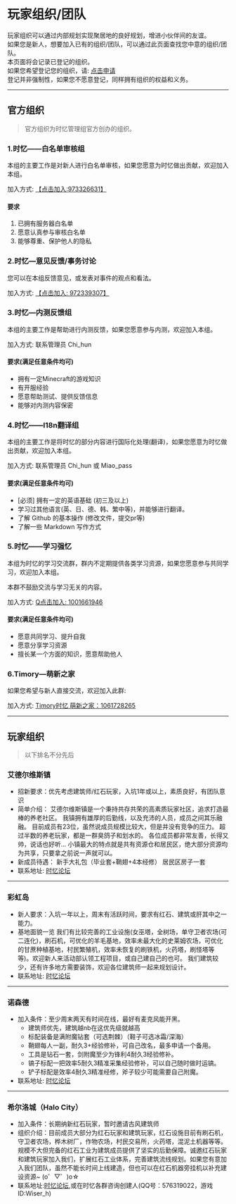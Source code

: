 # 玩家组织/团队

玩家组织可以通过内部规划实现聚居地的良好规划，增进小伙伴间的友谊。  
如果您是新人，想要加入已有的组织/团队，可以通过此页面查找您中意的组织/团队。  
本页面将会记录已登记的组织。  
如果您希望登记您的组织，请: [点击申请](https://bbs.mcshiyi.com/d/3)  
登记并非强制性，如果您不愿意登记，同样拥有组织的权益和义务。

-----

## 官方组织

> 官方组织为时忆管理组官方创办的组织。

### 1.时忆——白名单审核组

本组的主要工作是对新人进行白名单审核，如果您愿意为时忆做出贡献，欢迎加入本组。  

加入方式: [【点击加入:973326631】](https://jq.qq.com/?_wv=1027&k=5txDGWk)

#### 要求
1. 已拥有服务器白名单
2. 愿意认真参与审核白名单
3. 能够尊重、保护他人的隐私

### 2.时忆—意见反馈/事务讨论

您可以在本组反馈意见，或发表对事件的观点和看法。

加入方式: [【点击加入: 972339307】](https://jq.qq.com/?_wv=1027&k=5eDeMnY)

### 3.时忆—内测反馈组

本组的主要工作是帮助进行内测反馈，如果您愿意参与内测，欢迎加入本组。

加入方式: 联系管理员 Chi_hun 
 
#### 要求(满足任意条件均可)
- 拥有一定Minecraft的游戏知识
- 有开服经验
- 愿意帮助测试、提供反馈信息
- 能够对内测内容保密

### 4.时忆——I18n翻译组

本组的主要工作是将时忆的部分内容进行国际化处理(翻译)，如果您愿意为时忆做出贡献，欢迎加入本组。  

加入方式: 联系管理员 Chi_hun 或 Miao_pass

#### 要求(满足任意条件均可)
- [必须] 拥有一定的英语基础 (初三及以上)
- 学习过其他语言(英、日、德、韩、繁中等)，并能够进行翻译。
- 了解 Github 的基本操作 (修改文件，提交pr等)
- 了解一些 Markdown 写作方式

### 5.时忆——学习强忆

本组为时忆的学习交流群，群内不定期提供各类学习资源，如果您愿意参与共同学习，欢迎加入本组。
 
本群不鼓励交流与学习无关的内容。

加入方式: [Q点击加入: 1001661946](https://jq.qq.com/?_wv=1027&k=5vEaW9i)

#### 要求(满足任意条件均可)
- 愿意共同学习、提升自我
- 愿意分享学习资源
- 擅长某一个方面的知识，愿意帮助他人


### 6.Timory—萌新之家

如果您希望与新人直接交流，欢迎加入此群:

加入方式: [Timory时忆 萌新之家：1061728265](https://jq.qq.com/?_wv=1027&k=5t9HCbT)


-----

## 玩家组织

> 以下排名不分先后

### 艾德尔维斯镇

- 招新要求：优先考虑建筑师/红石玩家，入坑1年或以上，素质良好，有团队意识
- 简单介绍：
  艾德尔维斯镇是一个秉持共存共荣的高素质玩家社区，追求打造最棒的养老社区。
  我镇拥有雄厚的后勤线，以及充沛的人员，成员之间其乐融融。
  目前成员有23位，虽然说成员规模比较大，但是并没有竞争的压力。
  超过半数的养老玩家，都是一群臭鸽子和划水的。
  各位成员都非常友善，长得又帅，说话也好听...
  小镇最大的特点就是共有资源仓和居民区，绝大部分资源均为共享，只要拿之前说一声就可以。
- 新成员待遇：
  新手大礼包（毕业套+鞘翅+4本经修）
  居民区房子一套
- 联系地址: [时忆论坛](https://bbs.mcshiyi.com/d/40)

-----

### 彩虹岛

- 新人要求：入坑一年以上，周末有活跃时间，要求有红石、建筑或肝其中之一能力。
- 基地面貌一览
  我们有比较完善的工业设施(女巫塔，全树场，单守卫者农场(可二连化)，刷石机，可优化的羊毛基地，效率未最大化的史莱姆农场，可优化的甘蔗种植基地，村民繁殖机，效率未恢复的刷铁机，火药塔，刷怪塔等等)。欢迎新人来活动部认领工程项目，或自己建自己的也可。
  我们建筑较少，还有许多地方需要装饰，欢迎各位建筑师一起来规划设计。
- 联系地址: [时忆论坛](https://bbs.mcshiyi.com/d/36)

-----

### 诺森德

- 加入条件：至少周末两天有时间在线，最好有麦克风能开黑。
    - 建筑师优先，建筑越nb在这优先级就越高
    - 标配装备是满附魔钻套（可选荆棘）（鞋子可选冰霜/深海）
    - 鞘翅每人一副，耐久3+经验修补，可自己改名，最多申请一个备用。
    - 工具是钻石一套，剑附魔至少为锋利4耐久3经验修补。
    - 镐子标配一把效率5耐久3精准采集经验修补，可以自己随时做时运镐。
    - 铲子标配是效率4耐久3精准经修，斧子较少可能需要自己附魔。
- 联系地址: [时忆论坛](https://bbs.mcshiyi.com/d/33)

-----

### 希尔洛城（Halo City）

- 加入条件：长期纳新红石玩家，暂时邀请古风建筑师
- 组织介绍：目前成员大部分为红石玩家和建筑玩家，红石设施目前有刷石机，守卫者农场，桦木树厂，作物农场，村民交易所，火药塔，混泥土机器等等。规模不大但完备的红石工业为建筑成员提供了坚实的后勤保障。诚邀红石玩家和建筑玩家加入我们，扩展红石工业体系，完善建筑流线规划。如果您有意加入我们团队，虽然不能长时间上线建造，但也可以在红石机器旁挂机以补充建设资源~
(o゜▽゜)o☆
- 联系地址:[时忆论坛](https://bbs.mcshiyi.com/d/184),或在时忆各群咨询创建人(QQ号：576319022，游戏ID:Wiser_h) 


